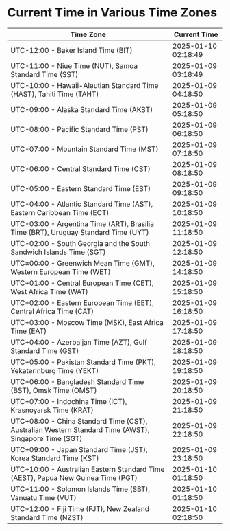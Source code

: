 # Current Time in Various Time Zones

| Time Zone | Current Time |
|-----------|--------------|
| UTC-12:00 - Baker Island Time (BIT) | 2025-01-10 02:18:49 |
| UTC-11:00 - Niue Time (NUT), Samoa Standard Time (SST) | 2025-01-09 03:18:49 |
| UTC-10:00 - Hawaii-Aleutian Standard Time (HAST), Tahiti Time (TAHT) | 2025-01-09 04:18:50 |
| UTC-09:00 - Alaska Standard Time (AKST) | 2025-01-09 05:18:50 |
| UTC-08:00 - Pacific Standard Time (PST) | 2025-01-09 06:18:50 |
| UTC-07:00 - Mountain Standard Time (MST) | 2025-01-09 07:18:50 |
| UTC-06:00 - Central Standard Time (CST) | 2025-01-09 08:18:50 |
| UTC-05:00 - Eastern Standard Time (EST) | 2025-01-09 09:18:50 |
| UTC-04:00 - Atlantic Standard Time (AST), Eastern Caribbean Time (ECT) | 2025-01-09 10:18:50 |
| UTC-03:00 - Argentina Time (ART), Brasília Time (BRT), Uruguay Standard Time (UYT) | 2025-01-09 11:18:50 |
| UTC-02:00 - South Georgia and the South Sandwich Islands Time (SGT) | 2025-01-09 12:18:50 |
| UTC±00:00 - Greenwich Mean Time (GMT), Western European Time (WET) | 2025-01-09 14:18:50 |
| UTC+01:00 - Central European Time (CET), West Africa Time (WAT) | 2025-01-09 15:18:50 |
| UTC+02:00 - Eastern European Time (EET), Central Africa Time (CAT) | 2025-01-09 16:18:50 |
| UTC+03:00 - Moscow Time (MSK), East Africa Time (EAT) | 2025-01-09 17:18:50 |
| UTC+04:00 - Azerbaijan Time (AZT), Gulf Standard Time (GST) | 2025-01-09 18:18:50 |
| UTC+05:00 - Pakistan Standard Time (PKT), Yekaterinburg Time (YEKT) | 2025-01-09 19:18:50 |
| UTC+06:00 - Bangladesh Standard Time (BST), Omsk Time (OMST) | 2025-01-09 20:18:50 |
| UTC+07:00 - Indochina Time (ICT), Krasnoyarsk Time (KRAT) | 2025-01-09 21:18:50 |
| UTC+08:00 - China Standard Time (CST), Australian Western Standard Time (AWST), Singapore Time (SGT) | 2025-01-09 22:18:50 |
| UTC+09:00 - Japan Standard Time (JST), Korea Standard Time (KST) | 2025-01-09 23:18:50 |
| UTC+10:00 - Australian Eastern Standard Time (AEST), Papua New Guinea Time (PGT) | 2025-01-10 01:18:50 |
| UTC+11:00 - Solomon Islands Time (SBT), Vanuatu Time (VUT) | 2025-01-10 01:18:50 |
| UTC+12:00 - Fiji Time (FJT), New Zealand Standard Time (NZST) | 2025-01-10 02:18:50 |
